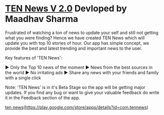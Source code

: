 # [TEN News V 2.0](https://play.google.com/store/apps/details?id=com.tennews) Devloped by Maadhav Sharma

Frustrated of watching a ton of news to update your self and still not getting what you were finding? Hence we have created TEN News which will update you with top 10 stories of hour. Our app has simple concept, we provide the best and latest trending and important news to the user.

Key features of 'TEN News':

► Only the Top 10 news of the moment
► News from the best sources in the world
► No irritating ads
► Share any news with your friends and family with a single click


Note: 'TEN News' is in it's Beta Stage so the app will be getting major updates.
If you find any bug or want to give your valuable feedback do write it in the Feedback section of the app.

[ten news](https://cdn.dribbble.com/users/4215982/screenshots/7400514/media/e60a04b83003168ee5a04884f76efcca.png)(https://play.google.com/store/apps/details?id=com.tennews)

